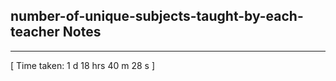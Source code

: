 <h2>number-of-unique-subjects-taught-by-each-teacher Notes</h2><hr>[ Time taken: 1 d 18 hrs 40 m 28 s ]
